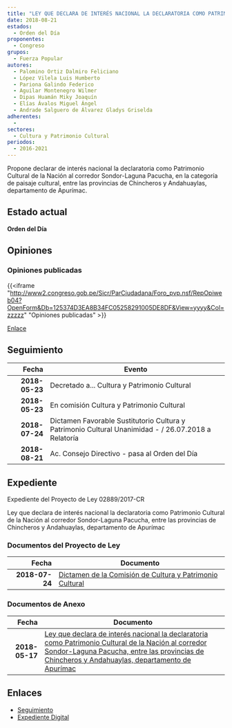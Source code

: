 ```yaml
---
title: "LEY QUE DECLARA DE INTERÉS NACIONAL LA DECLARATORIA COMO PATRIMONIO CULTURAL DE LA NACIÓN AL CORREDOR SONDOR-LAGUNA PACUCHA, ENTRE LAS PROVINCIAS DE CHINCHEROS Y ANDAHUAYLAS, DEPARTAMENTO DE APURÍMAC."
date: 2018-08-21
estados: 
  - Orden del Día
proponentes: 
  - Congreso
grupos: 
  - Fuerza Popular
autores: 
  - Palomino Ortiz Dalmiro Feliciano
  - López Vilela Luis Humberto
  - Pariona Galindo Federico
  - Aguilar Montenegro Wilmer
  - Dipas Huamán Miky Joaquín
  - Elías Ávalos Miguel Ángel
  - Andrade Salguero de Álvarez Gladys Griselda
adherentes: 
  - 
sectores: 
  - Cultura y Patrimonio Cultural
periodos: 
  - 2016-2021
---
```


Propone declarar de interés nacional la declaratoria como Patrimonio Cultural de la Nación al corredor Sondor-Laguna Pacucha, en la categoría de paisaje cultural, entre las provincias de Chincheros y Andahuaylas, departamento de Apurímac.


## Estado actual

**Orden del Día**

## Opiniones

### Opiniones publicadas

{{<iframe "http://www2.congreso.gob.pe/Sicr/ParCiudadana/Foro_pvp.nsf/RepOpiweb04?OpenForm&Db=125374D3EA8B34FC05258291005DE8DF&View=yyyy&Col=zzzzz" "Opiniones publicadas" >}}

[Enlace](http://www2.congreso.gob.pe/Sicr/ParCiudadana/Foro_pvp.nsf/RepOpiweb04?OpenForm&Db=125374D3EA8B34FC05258291005DE8DF&View=yyyy&Col=zzzzz)

## Seguimiento

| Fecha | Evento |
|------:|--------|
| **2018-05-23** | Decretado a... Cultura y Patrimonio Cultural|
| **2018-05-23** | En comisión Cultura y Patrimonio Cultural|
| **2018-07-24** | Dictamen Favorable Sustitutorio Cultura y Patrimonio Cultural Unanimidad - / 26.07.2018 a Relatoría|
| **2018-08-21** | Ac. Consejo Directivo - pasa al Orden del Día|


## Expediente

Expediente del Proyecto de Ley 02889/2017-CR

Ley que declara de interés nacional la declaratoria como Patrimonio Cultural de la Nación al corredor Sondor-Laguna Pacucha, entre las provincias de Chincheros y Andahuaylas, departamento de Apurímac


### Documentos del Proyecto de Ley

| Fecha | Documento |
|------:|--------|
| **2018-07-24** | [Dictamen de la Comisión de Cultura y Patrimonio Cultural](http://www.leyes.congreso.gob.pe/Documentos/2016_2021/Dictamenes/Proyectos_de_Ley/02889DC05MAY20180724.pdf) |

### Documentos de Anexo

| Fecha | Documento |
|------:|--------|
| **2018-05-17** | [Ley que declara de interés nacional la declaratoria como Patrimonio Cultural de la Nación al corredor Sondor-Laguna Pacucha, entre las provincias de Chincheros y Andahuaylas, departamento de Apurímac](http://www.leyes.congreso.gob.pe/Documentos/2016_2021/Proyectos_de_Ley_y_de_Resoluciones_Legislativas/PL0288920180517..PDF) |

## Enlaces 

- [Seguimiento](http://www2.congreso.gob.pe/Sicr/TraDocEstProc/CLProLey2016.nsf/f7fff46988ca05b1052578e100829cc7/992bbeaeae4d4f0105258291006015c3?OpenDocument)
- [Expediente Digital](http://www2.congreso.gob.pe/Sicr/TraDocEstProc/CLProLey2016.nsf/f7fff46988ca05b1052578e100829cc7/992bbeaeae4d4f0105258291006015c3?OpenDocument&Click=05257FB7005EB655.eb71d0cf91d8294e05256cdf006b5706/$Body/0.1C6C)
